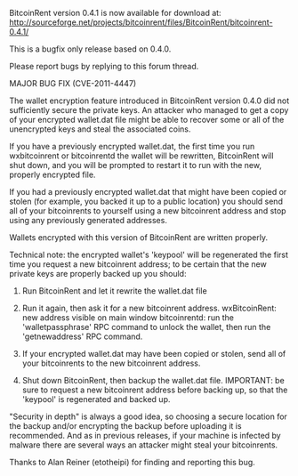 BitcoinRent version 0.4.1 is now available for download at:
http://sourceforge.net/projects/bitcoinrent/files/BitcoinRent/bitcoinrent-0.4.1/

This is a bugfix only release based on 0.4.0.

Please report bugs by replying to this forum thread.

MAJOR BUG FIX  (CVE-2011-4447)

The wallet encryption feature introduced in BitcoinRent version 0.4.0 did not sufficiently secure the private keys. An attacker who
managed to get a copy of your encrypted wallet.dat file might be able to recover some or all of the unencrypted keys and steal the
associated coins.

If you have a previously encrypted wallet.dat, the first time you run wxbitcoinrent or bitcoinrentd the wallet will be rewritten, BitcoinRent will
shut down, and you will be prompted to restart it to run with the new, properly encrypted file.

If you had a previously encrypted wallet.dat that might have been copied or stolen (for example, you backed it up to a public
location) you should send all of your bitcoinrents to yourself using a new bitcoinrent address and stop using any previously generated addresses.

Wallets encrypted with this version of BitcoinRent are written properly.

Technical note: the encrypted wallet's 'keypool' will be regenerated the first time you request a new bitcoinrent address; to be certain that the
new private keys are properly backed up you should:

1. Run BitcoinRent and let it rewrite the wallet.dat file

2. Run it again, then ask it for a new bitcoinrent address.
wxBitcoinRent: new address visible on main window
bitcoinrentd: run the 'walletpassphrase' RPC command to unlock the wallet,  then run the 'getnewaddress' RPC command.

3. If your encrypted wallet.dat may have been copied or stolen, send all of your bitcoinrents to the new bitcoinrent address.

4. Shut down BitcoinRent, then backup the wallet.dat file.
IMPORTANT: be sure to request a new bitcoinrent address before backing up, so that the 'keypool' is regenerated and backed up.

"Security in depth" is always a good idea, so choosing a secure location for the backup and/or encrypting the backup before uploading it is recommended. And as in previous releases, if your machine is infected by malware there are several ways an attacker might steal your bitcoinrents.

Thanks to Alan Reiner (etotheipi) for finding and reporting this bug.
